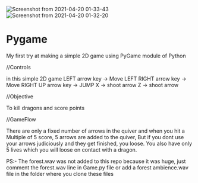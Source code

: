 ![Screenshot from 2021-04-20 01-33-43](https://user-images.githubusercontent.com/78685211/115363595-73bedb00-a177-11eb-982f-fc105295a634.png)
![Screenshot from 2021-04-20 01-32-20](https://user-images.githubusercontent.com/78685211/115363345-3a866b00-a177-11eb-96ac-f0944f608958.png)
# Pygame
My first try at making a simple 2D game using PyGame module of Python

//Controls

in this simple 2D game
LEFT arrow key -> Move LEFT
RIGHT arrow key -> Move RIGHT
UP arrow key -> JUMP
X -> shoot arrow
Z -> shoot arrow

//Objective

To kill dragons and score points

//GameFlow

There are only a fixed number of arrows in the quiver and when you hit a Multiple of 5 score, 5 arrows are added to the quiver,
But if you dont use your arrows judiciously and they get finished, you loose.
You also have only 5 lives which you will loose on contact with a dragon.

PS:- The forest.wav was not added to this repo because it was huge, just comment the forest.wav line in Game.py file or
add a forest ambience.wav file in the folder where you clone these files

